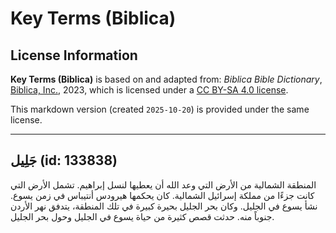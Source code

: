 # Key Terms (Biblica)

## License Information

**Key Terms (Biblica)** is based on and adapted from: _Biblica Bible Dictionary_, [Biblica, Inc.](https://www.biblica.com/), 2023, which is licensed under a [CC BY-SA 4.0 license](https://creativecommons.org/licenses/by-sa/4.0/legalcode.en).

This markdown version (created `2025-10-20`) is provided under the same license.



--------------------------------

## جَلِيل (id: 133838)

المنطقة الشمالية من الأرض التي وعد الله أن يعطيها لنسل إبراهيم. تشمل الأرض التي كانت جزءًا من مملكة إسرائيل الشمالية. كان يحكمها هيرودس أنتيباس في زمن يسوع. نشأ يسوع في الجليل. وكان بحر الجليل بحيرة كبيرة في تلك المنطقة، يتدفق نهر الأردن جنوباً منه. حدثت قصص كثيرة من حياة يسوع في الجليل وحول بحر الجليل.


